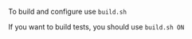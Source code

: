 To build and configure use ```build.sh```

If you want to build tests, you should use ```build.sh ON```
